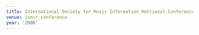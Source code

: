 ```yaml
---
title: International Society for Music Information Retrieval Conference (2006)
venue: ismir_conference
year: '2006'
---
```

